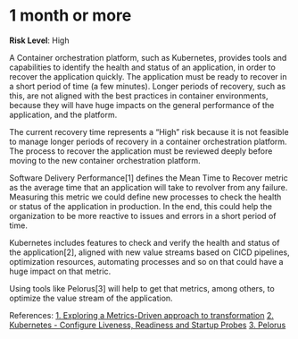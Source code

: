 # 1 month or more

**Risk Level**: High

A Container orchestration platform, such as Kubernetes, provides tools and
capabilities to identify the health and status of an application, in order
to recover the application quickly. The application must be ready to recover
in a short period of time (a few minutes). Longer periods of recovery, such as
this, are not aligned with the best practices in container environments,
because they will have huge impacts on the general performance of the
application, and the platform.

The current recovery time represents a “High” risk because it is not feasible
to manage longer periods of recovery in a container orchestration platform.
The process to recover the application must be reviewed deeply before moving
to the new container orchestration platform.

Software Delivery Performance[1] defines the Mean Time to Recover metric as
the average time that an application will take to revolver from any failure.
Measuring this metric we could define new processes to check the health or
status of the application in production. In the end, this could help the
organization to be more reactive to issues and errors in a short period of time.

Kubernetes includes features to check and verify the health and status of
the application[2], aligned with new value streams based on CICD pipelines,
optimization resources, automating processes and so on that could have a
huge impact on that metric.

Using tools like Pelorus[3] will help to get that metrics, among others,
to optimize the value stream of the application.

References:
[1. Exploring a Metrics-Driven approach to transformation](https://cloud.redhat.com/blog/exploring-a-metrics-driven-approach-to-transformation)
[2. Kubernetes - Configure Liveness, Readiness and Startup Probes](https://kubernetes.io/docs/tasks/configure-pod-container/configure-liveness-readiness-startup-probes/)
[3. Pelorus](https://pelorus.readthedocs.io/en/latest/#software-delivery-performance-as-an-outcome)
